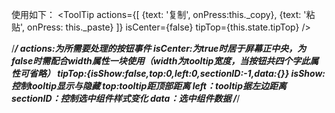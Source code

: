 使用如下：
<ToolTip
      actions={[
        {text: '复制', onPress:this._copy},
        {text: '粘贴', onPress: this._paste}
      ]}
      isCenter={false}
      tipTop={this.state.tipTop}
  />

/***********************************************/
  actions:为所需要处理的按钮事件
  isCenter:为true时居于屏幕正中央，为false时需配合width属性一块使用（width为tooltip宽度，当按钮共四个字此属性可省略）
  tipTop:{isShow:false,top:0,left:0,sectionID:-1,data:{}}
        isShow:控制tooltip显示与隐藏
        top:tooltip距顶部距离
        left：tooltip据左边距离
        sectionID：控制选中组件样式变化
        data：选中组件数据
/***********************************************/


